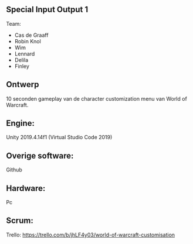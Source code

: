 ## Special Input Output 1

Team:

- Cas de Graaff
- Robin Knol
- Wim
- Lennard
- Delila
- Finley

## Ontwerp

10 seconden gameplay van de character customization menu van World of Warcraft.

## Engine:

Unity 2019.4.14f1 (Virtual Studio Code 2019)
    
## Overige software:

Github

## Hardware:

Pc

## Scrum:

Trello: https://trello.com/b/jhLF4y03/world-of-warcraft-customisation
